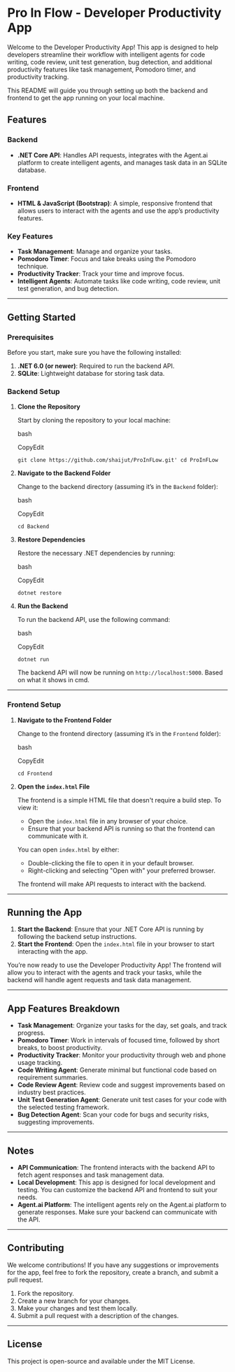 
# Pro In Flow - Developer Productivity App

Welcome to the Developer Productivity App! This app is designed to help developers streamline their workflow with intelligent agents for code writing, code review, unit test generation, bug detection, and additional productivity features like task management, Pomodoro timer, and productivity tracking.

This README will guide you through setting up both the backend and frontend to get the app running on your local machine.

## Features

### Backend

-   **.NET Core API**: Handles API requests, integrates with the Agent.ai platform to create intelligent agents, and manages task data in an SQLite database.

### Frontend

-   **HTML & JavaScript (Bootstrap)**: A simple, responsive frontend that allows users to interact with the agents and use the app’s productivity features.

### Key Features

-   **Task Management**: Manage and organize your tasks.
-   **Pomodoro Timer**: Focus and take breaks using the Pomodoro technique.
-   **Productivity Tracker**: Track your time and improve focus.
-   **Intelligent Agents**: Automate tasks like code writing, code review, unit test generation, and bug detection.

----------

## Getting Started

### Prerequisites

Before you start, make sure you have the following installed:

1.  **.NET 6.0 (or newer)**: Required to run the backend API.
2.  **SQLite**: Lightweight database for storing task data.

### Backend Setup

1.  **Clone the Repository**
    
    Start by cloning the repository to your local machine:
    
    bash
    
    CopyEdit
    
    `git clone https://github.com/shaijut/ProInFLow.git'
    cd ProInFLow` 
    
2.  **Navigate to the Backend Folder**
    
    Change to the backend directory (assuming it’s in the `Backend` folder):
    
    bash
    
    CopyEdit
    
    `cd Backend` 
    
3.  **Restore Dependencies**
    
    Restore the necessary .NET dependencies by running:
    
    bash
    
    CopyEdit
    
    `dotnet restore` 
    
4.  **Run the Backend**
    
    To run the backend API, use the following command:
    
    bash
    
    CopyEdit
    
    `dotnet run` 
    
    The backend API will now be running on `http://localhost:5000`. Based on what it shows in cmd.


----------

### Frontend Setup

1.  **Navigate to the Frontend Folder**
    
    Change to the frontend directory (assuming it’s in the `Frontend` folder):
    
    bash
    
    CopyEdit
    
    `cd Frontend` 
    
2.  **Open the `index.html` File**
    
    The frontend is a simple HTML file that doesn't require a build step. To view it:
    
    -   Open the `index.html` file in any browser of your choice.
    -   Ensure that your backend API is running so that the frontend can communicate with it.
    
    You can open `index.html` by either:
    
    -   Double-clicking the file to open it in your default browser.
    -   Right-clicking and selecting "Open with" your preferred browser.
    
    The frontend will make API requests to interact with the backend.
    

----------

## Running the App

1.  **Start the Backend**: Ensure that your .NET Core API is running by following the backend setup instructions.
2.  **Start the Frontend**: Open the `index.html` file in your browser to start interacting with the app.

You’re now ready to use the Developer Productivity App! The frontend will allow you to interact with the agents and track your tasks, while the backend will handle agent requests and task data management.

----------

## App Features Breakdown

-   **Task Management**: Organize your tasks for the day, set goals, and track progress.
-   **Pomodoro Timer**: Work in intervals of focused time, followed by short breaks, to boost productivity.
-   **Productivity Tracker**: Monitor your productivity through web and phone usage tracking.
-   **Code Writing Agent**: Generate minimal but functional code based on requirement summaries.
-   **Code Review Agent**: Review code and suggest improvements based on industry best practices.
-   **Unit Test Generation Agent**: Generate unit test cases for your code with the selected testing framework.
-   **Bug Detection Agent**: Scan your code for bugs and security risks, suggesting improvements.

----------

## Notes

-   **API Communication**: The frontend interacts with the backend API to fetch agent responses and task management data.
-   **Local Development**: This app is designed for local development and testing. You can customize the backend API and frontend to suit your needs.
-   **Agent.ai Platform**: The intelligent agents rely on the Agent.ai platform to generate responses. Make sure your backend can communicate with the API.

----------

## Contributing

We welcome contributions! If you have any suggestions or improvements for the app, feel free to fork the repository, create a branch, and submit a pull request.

1.  Fork the repository.
2.  Create a new branch for your changes.
3.  Make your changes and test them locally.
4.  Submit a pull request with a description of the changes.

----------

## License

This project is open-source and available under the MIT License.
